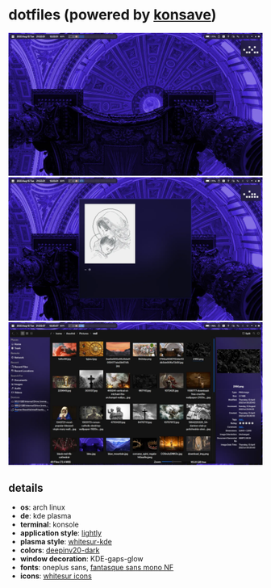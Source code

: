# dotfiles (powered by [konsave](https://github.com/Prayag2/konsave))

![1](assets/1.webp)
![2](assets/2.webp)
![3](assets/3.webp)

## details

- **os**: arch linux
- **de**: kde plasma
- **terminal**: konsole
- **application style**: [lightly](https://github.com/Luwx/Lightly)
- **plasma style**: [whitesur-kde](https://github.com/vinceliuice/WhiteSur-kde)
- **colors**: [deepinv20-dark](https://github.com/yeyushengfan258/DeepinV20-kde)
- **window decoration**: KDE-gaps-glow
- **fonts**: oneplus sans, [fantasque sans mono NF](https://github.com/ryanoasis/nerd-fonts/tree/master/patched-fonts/FantasqueSansMono)
- **icons**: [whitesur icons](https://github.com/vinceliuice/WhiteSur-icon-theme)
